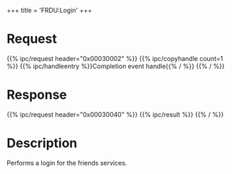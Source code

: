 +++
title = 'FRDU:Login'
+++

# Request

{{% ipc/request header="0x00030002" %}}
{{% ipc/copyhandle count=1 %}}
{{% ipc/handleentry %}}Completion event handle{{% / %}}
{{% / %}}

# Response

{{% ipc/request header="0x00030040" %}}
{{% ipc/result %}}
{{% / %}}

# Description

Performs a login for the friends services.
